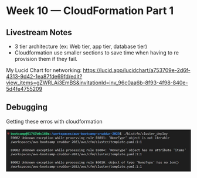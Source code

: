 # Week 10 — CloudFormation Part 1

## Livestream Notes
- 3 tier architecture (ex: Web tier, app tier, database tier)
- Cloudformation use smaller sections to save time when having to re provision them if they fail.


My Lucid Chart for networking:
https://lucid.app/lucidchart/a753709e-2d6f-4313-9d42-1ea87fde69fd/edit?view_items=gZWRLAi3EmBS&invitationId=inv_96c0aa6b-8f93-4f98-840e-5d4fe4755209

## Debugging

Getting these erros with cloudformation


![Errors](./assets/CFNClusterErrors.jpg)